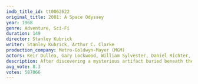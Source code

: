 ```yaml
---
imdb_title_id: tt0062622
original_title: 2001: A Space Odyssey
year: 1968
genre: Adventure, Sci-Fi
duration: 149
director: Stanley Kubrick
writer: Stanley Kubrick, Arthur C. Clarke
production_company: Metro-Goldwyn-Mayer (MGM)
actors: Keir Dullea, Gary Lockwood, William Sylvester, Daniel Richter, Leonard Rossiter, Margaret Tyzack, Robert Beatty, Sean Sullivan, Douglas Rain, Frank Miller, Bill Weston, Ed Bishop, Glenn Beck, Alan Gifford, Ann Gillis
description: After discovering a mysterious artifact buried beneath the Lunar surface, mankind sets off on a quest to find its origins with help from intelligent supercomputer H.A.L. 9000.
avg_vote: 8.3
votes: 587866
---
```

